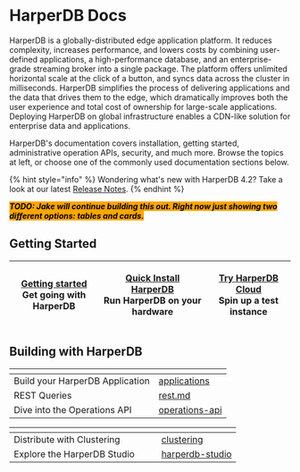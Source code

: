 # HarperDB Docs

HarperDB is a globally-distributed edge application platform. It reduces complexity, increases performance, and lowers costs by combining user-defined applications, a high-performance database, and an enterprise-grade streaming broker into a single package. The platform offers unlimited horizontal scale at the click of a button, and syncs data across the cluster in milliseconds. HarperDB simplifies the process of delivering applications and the data that drives them to the edge, which dramatically improves both the user experience and total cost of ownership for large-scale applications. Deploying HarperDB on global infrastructure enables a CDN-like solution for enterprise data and applications.

HarperDB's documentation covers installation, getting started, administrative operation APIs, security, and much more. Browse the topics at left, or choose one of the commonly used documentation sections below.

{% hint style="info" %}
Wondering what's new with HarperDB 4.2? Take a look at our latest [Release Notes](broken-reference).
{% endhint %}

_<mark style="background-color:orange;">**TODO: Jake will continue building this out. Right now just showing two different options: tables and cards.**</mark>_

## Getting Started

| <p><a href="getting-started.md">Getting started</a><br>Get going with HarperDB</p> | <p><a href="install-harperdb/">Quick Install HarperDB</a><br>Run HarperDB on your hardware</p> | <p><a href="harperdb-cloud/">Try HarperDB Cloud</a><br>Spin up a test instance</p> |
| ---------------------------------------------------------------------------------- | ---------------------------------------------------------------------------------------------- | ---------------------------------------------------------------------------------- |

## Building with HarperDB

<table data-view="cards"><thead><tr><th></th><th data-hidden data-card-target data-type="content-ref"></th></tr></thead><tbody><tr><td>Build your HarperDB Application</td><td><a href="developers/applications/">applications</a></td></tr><tr><td>REST Queries</td><td><a href="developers/rest.md">rest.md</a></td></tr><tr><td>Dive into the Operations API</td><td><a href="developers/operations-api/">operations-api</a></td></tr></tbody></table>

<table data-card-size="large" data-view="cards"><thead><tr><th></th><th></th><th></th><th data-hidden data-card-target data-type="content-ref"></th></tr></thead><tbody><tr><td>Distribute with Clustering</td><td></td><td></td><td><a href="clustering/">clustering</a></td></tr><tr><td>Explore the HarperDB Studio</td><td></td><td></td><td><a href="harperdb-studio/">harperdb-studio</a></td></tr></tbody></table>
